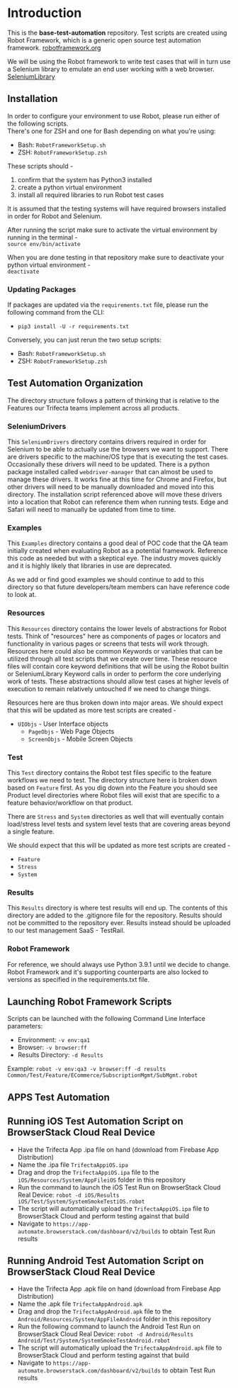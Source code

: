 # Introduction
This is the **base-test-automation** repository. Test scripts are created using Robot Framework, which is a generic open 
source test automation framework. 
[robotframework.org](https://robotframework.org/)

We will be using the Robot framework to write test cases that will in turn use a Selenium library to emulate an end user
working with a web browser.  
[SeleniumLibrary](https://robotframework.org/SeleniumLibrary/SeleniumLibrary.html)

## Installation
In order to configure your environment to use Robot, please run either of the following scripts.  
There's one for ZSH and one for Bash depending on what you're using:  
- Bash: `RobotFrameworkSetup.sh`
- ZSH:  `RobotFrameworkSetup.zsh`

These scripts should - 
1. confirm that the system has Python3 installed
2. create a python virtual environment
3. install all required libraries to run Robot test cases

It is assumed that the testing systems will have required browsers installed in order for Robot and Selenium.

After running the script make sure to activate the virtual environment by running in the terminal -  
`source env/bin/activate`

When you are done testing in that repository make sure to deactivate your python virtual environment -  
`deactivate`
### Updating Packages
If packages are updated via the `requirements.txt` file, please run the following command from the CLI:

- `pip3 install -U -r requirements.txt`

Conversely, you can just rerun the two setup scripts: 
- Bash: `RobotFrameworkSetup.sh`
- ZSH:  `RobotFrameworkSetup.zsh`

## Test Automation Organization
The directory structure follows a pattern of thinking that is relative to the Features our Trifecta teams implement
across all products. 

### SeleniumDrivers
This `SeleniumDrivers` directory contains drivers required in order for Selenium to be able to actually use the browsers we
want to support. There are drivers specific to the machine/OS type that is executing the test cases. Occasionally these
drivers will need to be updated. There is a python package installed called `webdriver-manager` that can almost be used to
manage these drivers. It works fine at this time for Chrome and Firefox, but other drivers will need to be manually
downloaded and moved into this directory. The installation script referenced above will move these drivers into a location
that Robot can reference them when running tests.  Edge and Safari will need to manually be updated from time to time.

### Examples
This `Examples` directory contains a good deal of POC code that the QA team initially created when evaluating Robot as a 
potential framework. Reference this code as needed but with a skeptical eye. The industry moves quickly and it is highly
likely that libraries in use are deprecated.

As we add or find good examples we should continue to add to this directory so that future developers/team members can 
have reference code to look at.

### Resources
This `Resources` directory contains the lower levels of abstractions for Robot tests. Think of "resources" here as components
of pages or locators and functionality in various pages or screens that tests will work through. Resources here could also 
be common Keywords or variables that can be utilized through all test scripts that we create over time. These resource files
will contain core keyword definitions that will be using the Robot builtin or SeleniumLibrary Keyword calls in order to
perform the core underlying work of tests. These abstractions should allow test cases at higher levels of execution to remain 
relatively untouched if we need to change things.

Resources here are thus broken down into major areas. We should expect that this will be updated as more test scripts are
created -
- `UIObjs` - User Interface objects
	- `PageObjs` - Web Page Objects
	- `ScreenObjs` - Mobile Screen Objects
### Test
This `Test` directory contains the Robot test files specific to the feature workflows we need to test. The directory
structure here is broken down based on `Feature` first. As you dig down into the Feature you should see Product level
directories where Robot files will exist that are specific to a feature behavior/workflow on that product.

There are `Stress` and `System` directories as well that will eventually contain load/stress level tests and system 
level tests that are covering areas beyond a single feature.

We should expect that this will be updated as more test scripts are created -
- `Feature`
- `Stress`
- `System`

### Results
This `Results` directory is where test results will end up. The contents of this directory are added to the 
.gitignore file for the repository. Results should not be committed to the repository ever. Results instead
should be uploaded to our test management SaaS - TestRail.

### Robot Framework
For reference, we should always use Python 3.9.1 until we decide to change.  Robot Framework and it's supporting 
counterparts are also locked to versions as specified in the requirements.txt file.  

## Launching Robot Framework Scripts
Scripts can be launched with the following Command Line Interface parameters:
- Environment: `-v env:qa1`
- Browser: `-v browser:ff`
- Results Directory: `-d Results`

Example: 
`robot -v env:qa3 -v browser:ff -d results Common/Test/Feature/ECommerce/SubscriptionMgmt/SubMgmt.robot`

## APPS Test Automation

## Running iOS Test Automation Script on BrowserStack Cloud Real Device
- Have the Trifecta App .ipa file on hand (download from Firebase App Distribution)
- Name the .ipa file `TrifectaAppiOS.ipa`
- Drag and drop the `TrifectaAppiOS.ipa` file to the `iOS/Resources/System/AppFileiOS` folder in this repository
- Run the command to launch the iOS Test Run on BrowserStack Cloud Real Device:
`robot -d iOS/Results iOS/Test/System/SystemSmokeTestiOS.robot`
- The script will automatically upload the `TrifectaAppiOS.ipa` file to BrowserStack Cloud and perform testing against that build
- Navigate to `https://app-automate.browserstack.com/dashboard/v2/builds` to obtain Test Run results

## Running Android Test Automation Script on BrowserStack Cloud Real Device
- Have the Trifecta App .apk file on hand (download from Firebase App Distribution)
- Name the .apk file `TrifectaAppAndroid.apk`
- Drag and drop the `TrifectaAppAndroid.apk` file to the `Android/Resources/System/AppFileAndroid` folder in this repository
- Run the following command to launch the Android Test Run on BrowserStack Cloud Real Device:
`robot -d Android/Results Android/Test/System/SystemSmokeTestAndroid.robot`
- The script will automatically upload the `TrifectaAppAndroid.apk` file to BrowserStack Cloud and perform testing against that build
- Navigate to `https://app-automate.browserstack.com/dashboard/v2/builds` to obtain Test Run results

